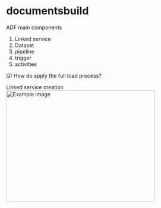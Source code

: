 # documentsbuild

ADF main components
1) Linked service
2) Dataset
3) pipeline
4) trigger
5) activities

Q) How do apply the full load process?

Linked service creation
<img src="../images/Linked Service.PNG" alt="Example Image" width="400" height="300">

